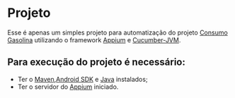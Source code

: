 Projeto
========= 
Esse é apenas um simples projeto para automatização do projeto [Consumo Gasolina] utilizando o framework [Appium] e [Cucumber-JVM].

Para execução do projeto é necessário:
----
 * Ter o [Maven],[Android SDK] e [Java] instalados;
 * Ter o servidor do [Appium] iniciado.

[Appium]:http://appium.io/
[Cucumber-JVM]:https://github.com/cucumber/cucumber-jvm
[Java]:http://www.oracle.com/technetwork/java/javase/downloads/jdk7-downloads-1880260.html?ssSourceSiteId=otnpt
[Maven]:http://maven.apache.org
[Android SDK]: https://developer.android.com/sdk/index.html?hl=i
[Consumo Gasolina]: https://github.com/chiavegatto/ConsumoGasolina